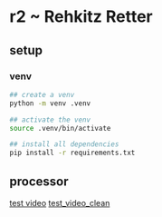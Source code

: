 # r2 ~ Rehkitz Retter

## setup 

### venv

``` sh
## create a venv
python -m venv .venv

## activate the venv
source .venv/bin/activate

## install all dependencies
pip install -r requirements.txt
```


## processor

[test video](https://cloud.schreifuchs.ch/s/6YL8GaMR7bjgPSP)
[test_video_clean](https://cloud.schreifuchs.ch/s/wJGQNA3G6TRdrtm)

